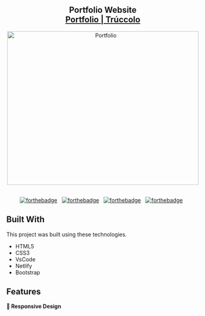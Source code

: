 <h2 align="center">
  Portfolio Website
  <br/>
  <a href="https://portfolio-truccolo.netlify.app/" target="_blank">Portfolio | Trúccolo</a>
</h2>
<div align="center">
  <img alt="Portfolio" src="https://image.shutterstock.com/image-photo/portrait-surprised-cat-scottish-straight-260nw-499196506.jpg" width="500px" height="400px"/>
</div>

<br/>

<center>

[![forthebadge](https://forthebadge.com/images/badges/built-with-love.svg)](https://forthebadge.com) &nbsp;
[![forthebadge](https://forthebadge.com/images/badges/uses-html.svg)](https://forthebadge.com) &nbsp;
[![forthebadge](https://forthebadge.com/images/badges/uses-css.svg)](https://forthebadge.com) &nbsp;
[![forthebadge](https://forthebadge.com/images/badges/made-with-javascript.svg)](https://forthebadge.com) &nbsp;

</center>

## Built With

This project was built using these technologies.

- HTML5
- CSS3
- VsCode
- Netlify
- Bootstrap

## Features

**📱 Responsive Design**
